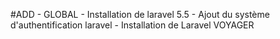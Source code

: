 #ADD 
    - GLOBAL 
        - Installation de laravel 5.5
        - Ajout du système d'authentification laravel
        - Installation de Laravel VOYAGER
